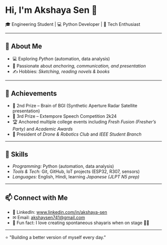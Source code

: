 # Hi, I'm Akshaya Sen 👋

🎓 Engineering Student | 💻 Python Developer | 🤖 Tech Enthusiast

---

## 🚀 About Me
- 💻 Exploring *Python* (automation, data analysis)  
- 🎤 Passionate about *anchoring, communication, and presentation*  
- ✍ Hobbies: *Sketching, reading novels & books*  

---

## 🏅 Achievements
- 🥈 2nd Prize – Brain of BGI (Synthetic Aperture Radar Satellite presentation)  
- 🥉 3rd Prize – Extempore Speech Competition 2k24  
- 🏆 Anchored multiple college events including *Fresh Fusion (Fresher’s Party)* and *Academic Awards*  
- 🤝 President of *Drone & Robotics Club* and *IEEE Student Branch*  

---

## 🔧 Skills
- *Programming:* Python (automation, data analysis)  
- *Tools & Tech:* Git, GitHub, IoT projects (ESP32, R307, sensors)  
- *Languages:* English, Hindi, learning *Japanese (JLPT N5 prep)*  

---

## 📫 Connect with Me
- 💼 LinkedIn: www.linkedin.com/in/akshaya-sen  
- ✉ Email: akshaysen741@gmail.com
- 🎨 Fun fact: I love creating spontaneous shayaris when on stage 🎤✨  

---

⭐ "Building a better version of myself every day."
